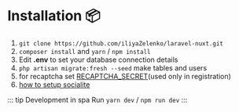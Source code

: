 # Installation :package:

<!-- 2. `cp .env .env.example` -->
1. `git clone https://github.com/iliyaZelenko/laravel-nuxt.git`
2. `composer install` and `yarn` / `npm install`
3. Edit **.env** to set your database connection details
4. `php artisan migrate:fresh --seed` make tables and users
5. for recaptcha set [RECAPTCHA_SECRET](https://www.google.com/recaptcha/admin#list)(used only in registration)
6. [how to setup socialite](../socialite/SOCIALITE.md)


::: tip Development in spa
Run `yarn dev` / `npm run dev`
:::
